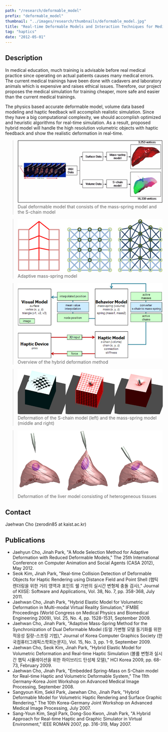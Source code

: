 ```yaml
---
path: "/research/deformable_model"
prefix: "deformable_model"
thumbnail: "../images/research/thumbnails/deformable_model.jpg"
title: "Real-time Deformable Models and Interaction Techniques for Medical Simulation"
tag: "haptics"
date: "2012-05-01"
---
```


## Description

In medical education, much training is advisable before real medical practice since operating on actual patients causes many medical errors. The current medical trainings have been done with cadavers and laboratory animals which is expensive and raises ethical issues. Therefore, our project proposes the medical simulation for training cheaper, more safe and easier than the current medical trainings.

The physics based accurate deformable model, volume data based modeling and haptic feedback will accomplish realistic simulation. Since they have a big computational complexity, we should accomplish optimized and heuristic algorithms for real-time simulation. As a result, proposed hybrid model will handle the high resolution volumetric objects with haptic feedback and show the realistic deformation in real-time.

> ![Dual deformable model that consists of the mass-spring model and the S-chain model](../images/research/deformable_model/img1.gif)
> Dual deformable model that consists of the mass-spring model and the S-chain model

> ![Adaptive mass-spring model](../images/research/deformable_model/img2.jpg)
> Adaptive mass-spring model

> ![Overview of the hybrid deformation method](../images/research/deformable_model/img3.jpg)
> Overview of the hybrid deformation method

> ![Deformation of the S-chain model (left) and the mass-spring model (middle and right)](../images/research/deformable_model/img4.jpg)
> Deformation of the S-chain model (left) and the mass-spring model (middle and right)

> ![Deformation of the liver model consisting of heterogeneous tissues](../images/research/deformable_model/img5.jpg)
> Deformation of the liver model consisting of heterogeneous tissues

## Contact

Jaehwan Cho (zerodin85 at kaist.ac.kr)

## Publications

- Jaehyun Cho, Jinah Park, "A Mode Selection Method for Adaptive Deformation with Reduced Deformable Models," The 25th International Conference on Computer Animation and Social Agents (CASA 2012), May 2012.
- Seok Kim, Jinah Park, "Real-time Collision Detection of Deformable Objects for Haptic Rendering using Distance Field and Point Shell (햅틱 렌더링을 위한 거리 영역과 포인트 쉘 기반의 실시간 변형체 충돌 검사)," Journal of KIISE: Software and Applications, Vol. 38, No. 7, pp. 358-368, July 2011.
- Jaehwan Cho, Jinah Park, "Hybrid Elastic Model for Volumetric Deformation in Multi-modal Virtual Reality Simulation," IFMBE Proceedings (World Congress on Medical Physics and Biomedical Engineering 2009), Vol. 25, No. 4, pp. 1528-1531, September 2009.
- Jaehwan Cho, Jinah Park, "Adaptive Mass-Spring Method for the Synchronization of Dual Deformable Model (듀얼 가변형 모델 동기화를 위한 적응성 질량-스프링 기법)," Journal of Korea Computer Graphics Society (한국컴퓨터그래픽스학회논문지), Vol. 15, No. 3, pp. 1-9, September 2009.
- Jaehwan Cho, Seok Kim, Jinah Park, "Hybrid Elastic Model for Volumetric Deformation and Real-time Haptic Simulation (볼륨 변형과 실시간 햅틱 시뮬레이션을 위한 하이브리드 탄성체 모델)," HCI Korea 2009, pp. 68-73, February 2009.
- Jaehwan Cho, Jinah Park, "Embedded Spring-Mass on S-Chain model for Real-time Haptic and Volumetric Deformable System," The 11th Germany-Korea Joint Workshop on Advanced Medical Image Processing, September 2008.
- Sangyoun Kim, Sekil Park, Jaewhan Cho, Jinah Park, "Hybrid Deformable Model for Volumetric Haptic Rendering and Surface Graphic Rendering," The 10th Korea-Germany Joint Workshop on Advanced Medical Image Processing, July 2007.
- Sang-Youn Kim, Segil Park, Dong-Soo Kwon, Jinah Park, "A Hybrid Approach for Real-time Haptic and Graphic Simulator in Virtual Environment," IEEE ROMAN 2007, pp. 316-319, May 2007.